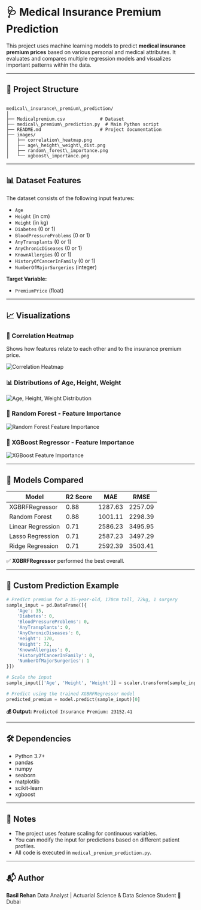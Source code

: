 # 🩺 Medical Insurance Premium Prediction

This project uses machine learning models to predict **medical insurance premium prices** based on various personal and medical attributes. It evaluates and compares multiple regression models and visualizes important patterns within the data.

---

## 📁 Project Structure

```

medical\_insurance\_premium\_prediction/
│
├── Medicalpremium.csv             # Dataset
├── medical\_premium\_prediction.py  # Main Python script
├── README.md                      # Project documentation
├── images/
│   ├── correlation\_heatmap.png
│   ├── age\_height\_weight\_dist.png
│   ├── random\_forest\_importance.png
│   └── xgboost\_importance.png

````

---

## 📊 Dataset Features

The dataset consists of the following input features:

- `Age`
- `Height` (in cm)
- `Weight` (in kg)
- `Diabetes` (0 or 1)
- `BloodPressureProblems` (0 or 1)
- `AnyTransplants` (0 or 1)
- `AnyChronicDiseases` (0 or 1)
- `KnownAllergies` (0 or 1)
- `HistoryOfCancerInFamily` (0 or 1)
- `NumberOfMajorSurgeries` (integer)

**Target Variable:**
- `PremiumPrice` (float)

---

## 📈 Visualizations

### 🔗 Correlation Heatmap
Shows how features relate to each other and to the insurance premium price.

![Correlation Heatmap](images/correlation_heatmap.png)

### 📊 Distributions of Age, Height, Weight

![Age, Height, Weight Distribution](images/age_height_weight_dist.png)

### 🌲 Random Forest - Feature Importance

![Random Forest Feature Importance](images/random_forest_importance.png)

### 🚀 XGBoost Regressor - Feature Importance

![XGBoost Feature Importance](images/xgboost_importance.png)

---

## 🧠 Models Compared

| Model               | R2 Score | MAE        | RMSE       |
|--------------------|----------|------------|------------|
| XGBRFRegressor     | 0.88     | 1287.63    | 2257.09    |
| Random Forest       | 0.88     | 1001.11    | 2298.39    |
| Linear Regression   | 0.71     | 2586.23    | 3495.95    |
| Lasso Regression    | 0.71     | 2587.23    | 3497.29    |
| Ridge Regression    | 0.71     | 2592.39    | 3503.41    |

✅ **XGBRFRegressor** performed the best overall.

---

## 🔮 Custom Prediction Example

```python
# Predict premium for a 35-year-old, 170cm tall, 72kg, 1 surgery
sample_input = pd.DataFrame([{
    'Age': 35,
    'Diabetes': 0,
    'BloodPressureProblems': 0,
    'AnyTransplants': 0,
    'AnyChronicDiseases': 0,
    'Height': 170,
    'Weight': 72,
    'KnownAllergies': 0,
    'HistoryOfCancerInFamily': 0,
    'NumberOfMajorSurgeries': 1
}])

# Scale the input
sample_input[['Age', 'Height', 'Weight']] = scaler.transform(sample_input[['Age', 'Height', 'Weight']])

# Predict using the trained XGBRFRegressor model
predicted_premium = model.predict(sample_input)[0]
````

**💰 Output:**
`Predicted Insurance Premium: 23152.41`

---

## 🛠️ Dependencies

* Python 3.7+
* pandas
* numpy
* seaborn
* matplotlib
* scikit-learn
* xgboost

---

## 📌 Notes

* The project uses feature scaling for continuous variables.
* You can modify the input for predictions based on different patient profiles.
* All code is executed in `medical_premium_prediction.py`.

---

## 📬 Author

**Basil Rehan**
Data Analyst | Actuarial Science & Data Science Student
📍 Dubai

```
